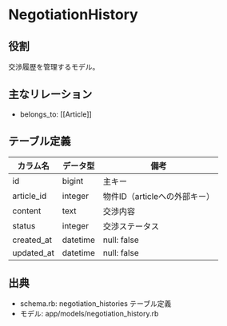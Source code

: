 # NegotiationHistory

## 役割
交渉履歴を管理するモデル。

## 主なリレーション
- belongs_to: [[Article]]

## テーブル定義

| カラム名 | データ型 | 備考 |
|---|---|---|
| id | bigint | 主キー |
| article_id | integer | 物件ID（articleへの外部キー） |
| content | text | 交渉内容 |
| status | integer | 交渉ステータス |
| created_at | datetime | null: false |
| updated_at | datetime | null: false |

## 出典
- schema.rb: negotiation_histories テーブル定義
- モデル: app/models/negotiation_history.rb 